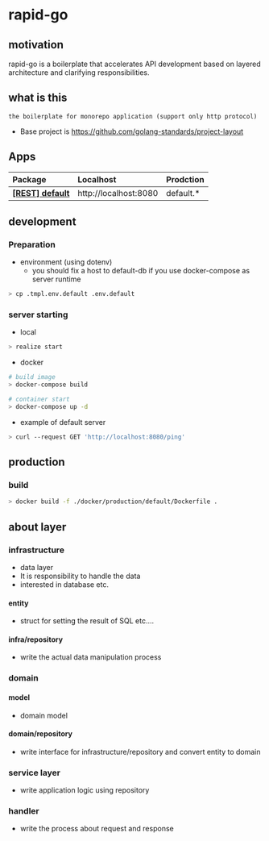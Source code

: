 # rapid-go

## motivation

rapid-go is a boilerplate that accelerates API development based on layered architecture and clarifying responsibilities.

## what is this

```
the boilerplate for monorepo application (support only http protocol)
```

- Base project is https://github.com/golang-standards/project-layout

## Apps

| Package                             | Localhost             | Prodction  |
| :---------------------------------- | :-------------------- | :--------- |
| **[[REST] default](./cmd/default)** | http://localhost:8080 | default.\* |

## development

### Preparation

<!--
- generate rsa pem file

```bash
> openssl genrsa -out ./secret/catharsis-gcp.rsa 1024
> openssl rsa -in ./secret/catharsis-gcp.rsa  -pubout > ./secret/catharsis-gcp.rsa.pub
``` -->

- environment (using dotenv)
  - you should fix a host to default-db if you use docker-compose as server runtime

```bash
> cp .tmpl.env.default .env.default
```

### server starting

- local

```bash
> realize start
```

- docker

```bash
# build image
> docker-compose build

# container start
> docker-compose up -d
```

- example of default server

```bash
> curl --request GET 'http://localhost:8080/ping'
```

<!-- ### database

- generate server code by sql boiler

```bash
> sqlboiler -c ./db/authentication/sqlboiler.toml -o ./pkg/dbmodels/authentication psql
``` -->

## production

### build

```bash
> docker build -f ./docker/production/default/Dockerfile .
```

## about layer

### infrastructure

- data layer
- It is responsibility to handle the data
- interested in database etc.

#### entity

- struct for setting the result of SQL etc....

#### infra/repository

- write the actual data manipulation process

### domain

#### model

- domain model

#### domain/repository

- write interface for infrastructure/repository and convert entity to domain

### service layer

- write application logic using repository

### handler

- write the process about request and response
